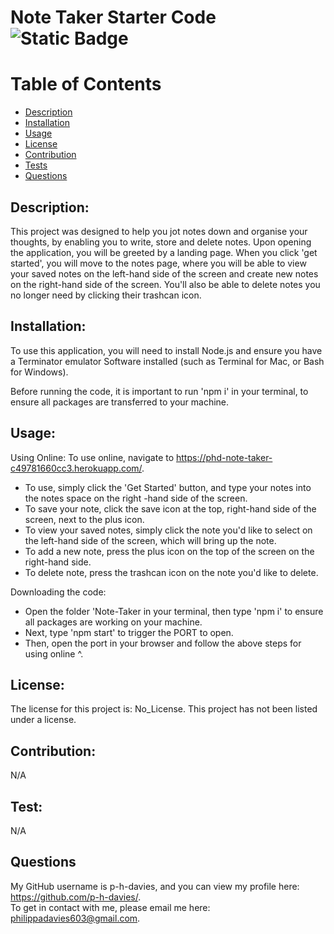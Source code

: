 # Note Taker Starter Code ![Static Badge](https://img.shields.io/badge/License:-No_License-green:badgeContent)

# Table of Contents
- [Description](#description)
- [Installation](#installation)
- [Usage](#usage)
- [License](#licenses)
- [Contribution](#contribution)
- [Tests](#test)
- [Questions](#questions)

## Description:
This project was designed to help you jot notes down and organise your thoughts, by enabling you to write, store and delete notes. Upon opening the application, you will be greeted by a landing page. When you click 'get started', you will move to the notes page, where you will be able to view your saved notes on the left-hand side of the screen and create new notes on the right-hand side of the screen. You'll also be able to delete notes you no longer need by clicking their trashcan icon.


## Installation:
To use this application, you will need to install Node.js and ensure you have a Terminator emulator Software installed (such as Terminal for Mac, or Bash for Windows). 

Before running the code, it is important to run 'npm i' in your terminal, to ensure all packages are transferred to your machine.

## Usage:
Using Online:
To use online, navigate to https://phd-note-taker-c49781660cc3.herokuapp.com/.
- To use, simply click the 'Get Started' button, and type your notes into the notes space on the right -hand side of the screen.
- To save your note, click the save icon at the top, right-hand side of the screen, next to the plus icon.
- To view your saved notes, simply click the note you'd like to select on the left-hand side of the screen, which will bring up the note.
- To add a new note, press the plus icon on the top of the screen on the right-hand side.
- To delete note, press the trashcan icon on the note you'd like to delete.

Downloading the code: 
- Open the folder 'Note-Taker in your terminal, then type 'npm i' to ensure all packages are working on your machine.
- Next, type 'npm start' to trigger the PORT to open.
- Then, open the port in your browser and follow the above steps for using online ^.
 
## License:
The license for this project is: No_License.
This project has not been listed under a license.

## Contribution:
N/A

## Test:
N/A

## Questions
My GitHub username is p-h-davies, and you can view my profile here: https://github.com/p-h-davies/.
<br>
To get in contact with me, please email me here: philippadavies603@gmail.com.
